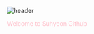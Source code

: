 ![header](https://capsule-render.vercel.app/api?type=Waving&color=0:FFC0CB,100:FF69B4&text=Welcome&nbsp;to&nbsp;Suhyeon&nbsp;Github&fontAlign=30&fontSize=30&fontColor=FFC0CB)

 <p style="color: #FFC0CB;">Welcome to Suhyeon Github</p>
